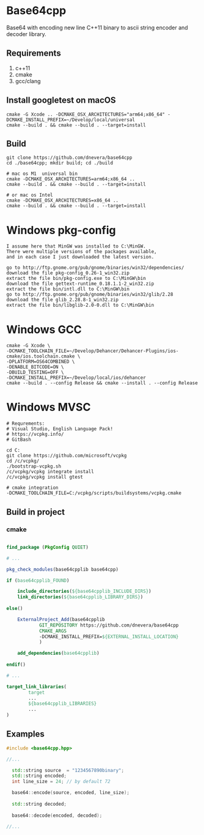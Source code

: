 # Base64cpp

 Base64 with encoding new line C++11 binary to ascii string encoder and decoder library.
 
 ## Requirements
 1. c++11
 1. cmake
 1. gcc/clang
 
## Install googletest on macOS
    cmake -G Xcode .. -DCMAKE_OSX_ARCHITECTURES="arm64;x86_64" -DCMAKE_INSTALL_PREFIX=~/Develop/local/universal
    cmake --build . && cmake --build . --target=install

 ## Build
 
    git clone https://github.com/dnevera/base64cpp
    cd ./base64cpp; mkdir build; cd ./build

    # mac os M1  universal bin
    cmake -DCMAKE_OSX_ARCHITECTURES=arm64;x86_64 ..
    cmake --build . && cmake --build . --target=install

    # or mac os Intel
    cmake -DCMAKE_OSX_ARCHITECTURES=x86_64 ..
    cmake --build . && cmake --build . --target=install 

Windows pkg-config
=======
    I assume here that MinGW was installed to C:\MinGW. 
    There were multiple versions of the packages available, 
    and in each case I just downloaded the latest version.
    
    go to http://ftp.gnome.org/pub/gnome/binaries/win32/dependencies/
    download the file pkg-config_0.26-1_win32.zip
    extract the file bin/pkg-config.exe to C:\MinGW\bin
    download the file gettext-runtime_0.18.1.1-2_win32.zip
    extract the file bin/intl.dll to C:\MinGW\bin
    go to http://ftp.gnome.org/pub/gnome/binaries/win32/glib/2.28
    download the file glib_2.28.8-1_win32.zip
    extract the file bin/libglib-2.0-0.dll to C:\MinGW\bin

Windows GCC
=======

    cmake -G Xcode \ 
    -DCMAKE_TOOLCHAIN_FILE=~/Develop/Dehancer/Dehancer-Plugins/ios-cmake/ios.toolchain.cmake \
    -DPLATFORM=OS64COMBINED \
    -DENABLE_BITCODE=ON \
    -DBUILD_TESTING=OFF \
    -DCMAKE_INSTALL_PREFIX=~/Develop/local/ios/dehancer
    cmake --build . --config Release && cmake --install . --config Release


Windows MVSC
=======
    # Requrements: 
    # Visual Studio, English Language Pack!
    # https://vcpkg.info/
    # GitBash

    cd C:
    git clone https://github.com/microsoft/vcpkg
    cd /c/vcpkg/
    ./bootstrap-vcpkg.sh
    /c/vcpkg/vcpkg integrate install
    /c/vcpkg/vcpkg install gtest

    # cmake integration
    -DCMAKE_TOOLCHAIN_FILE=C:/vcpkg/scripts/buildsystems/vcpkg.cmake

 ## Build in project
 
 ### cmake 
 
 ```cmake 
 
 find_package (PkgConfig QUIET)
 
 # ...
 
 pkg_check_modules(base64cpplib base64cpp)
 
 if (base64cpplib_FOUND)
 
     include_directories(${base64cpplib_INCLUDE_DIRS})
     link_directories(${base64cpplib_LIBRARY_DIRS})
      
 else()
 
     ExternalProject_Add(base64cpplib
             GIT_REPOSITORY https://github.com/dnevera/base64cpp
             CMAKE_ARGS
             -DCMAKE_INSTALL_PREFIX=${EXTERNAL_INSTALL_LOCATION}
             )
 
     add_dependencies(base64cpplib)    
     
 endif()
 
 # ...
 
 target_link_libraries(
         target
         ...
         ${base64cpplib_LIBRARIES}
         ...
 )

 
 ```
 
 ## Examples
 
 ```cpp
 #include <base64cpp.hpp>
 
 //...
 
   std::string source  = "1234567890binary";
   std::string encoded;
   int line_size = 24; // by default 72

   base64::encode(source, encoded, line_size);
   
   std::string decoded;
   
   base64::decode(encoded, decoded);
   
 //...

 ```

 
  